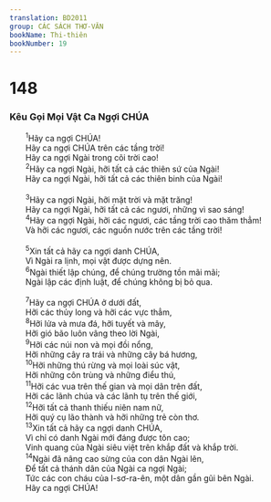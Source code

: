 ```yaml
---
translation: BD2011
group: CÁC SÁCH THƠ-VĂN
bookName: Thi-thiên 
bookNumber: 19
---
```


<div class="title"><h1>148</h1><h3>Kêu Gọi Mọi Vật Ca Ngợi CHÚA</h3></div>
<span class="verse thi_148_1">  <sup>1</sup>Hãy ca ngợi CHÚA!<br/>  Hãy ca ngợi CHÚA trên các tầng trời!<br/>  Hãy ca ngợi Ngài trong cõi trời cao!<br/></span>
<span class="verse thi_148_2">  <sup>2</sup>Hãy ca ngợi Ngài, hỡi tất cả các thiên sứ của Ngài!<br/>  Hãy ca ngợi Ngài, hỡi tất cả các thiên binh của Ngài!<br/><br/></span>
<span class="verse thi_148_3">  <sup>3</sup>Hãy ca ngợi Ngài, hỡi mặt trời và mặt trăng!<br/>  Hãy ca ngợi Ngài, hỡi tất cả các ngươi, những vì sao sáng!<br/></span>
<span class="verse thi_148_4">  <sup>4</sup>Hãy ca ngợi Ngài, hỡi các ngươi, các tầng trời cao thăm thẳm!<br/>  Và hỡi các ngươi, các nguồn nước trên các tầng trời!<br/><br/></span>
<span class="verse thi_148_5">  <sup>5</sup>Xin tất cả hãy ca ngợi danh CHÚA,<br/>  Vì Ngài ra lịnh, mọi vật được dựng nên.<br/></span>
<span class="verse thi_148_6">  <sup>6</sup>Ngài thiết lập chúng, để chúng trường tồn mãi mãi;<br/>  Ngài lập các định luật, để chúng không bị bỏ qua.<br/><br/></span>
<span class="verse thi_148_7">  <sup>7</sup>Hãy ca ngợi CHÚA ở dưới đất,<br/>  Hỡi các thủy long và hỡi các vực thẳm,<br/></span>
<span class="verse thi_148_8">  <sup>8</sup>Hỡi lửa và mưa đá, hỡi tuyết và mây,<br/>  Hỡi gió bão luôn vâng theo lời Ngài,<br/></span>
<span class="verse thi_148_9">  <sup>9</sup>Hỡi các núi non và mọi đồi nổng,<br/>  Hỡi những cây ra trái và những cây bá hương,<br/></span>
<span class="verse thi_148_10">  <sup>10</sup>Hỡi những thú rừng và mọi loài súc vật,<br/>  Hỡi những côn trùng và những điểu thú,<br/></span>
<span class="verse thi_148_11">  <sup>11</sup>Hỡi các vua trên thế gian và mọi dân trên đất,<br/>  Hỡi các lãnh chúa và các lãnh tụ trên thế giới,<br/></span>
<span class="verse thi_148_12">  <sup>12</sup>Hỡi tất cả thanh thiếu niên nam nữ,<br/>  Hỡi quý cụ lão thành và hỡi những trẻ còn thơ.<br/></span>
<span class="verse thi_148_13">  <sup>13</sup>Xin tất cả hãy ca ngợi danh CHÚA,<br/>  Vì chỉ có danh Ngài mới đáng được tôn cao;<br/>  Vinh quang của Ngài siêu việt trên khắp đất và khắp trời.<br/></span>
<span class="verse thi_148_14">  <sup>14</sup>Ngài đã nâng cao sừng của con dân Ngài lên,<br/>  Ðể tất cả thánh dân của Ngài ca ngợi Ngài;<br/>  Tức các con cháu của I-sơ-ra-ên, một dân gần gũi bên Ngài.<br/>  Hãy ca ngợi CHÚA!<br/></span>
